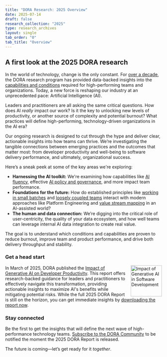```yaml
---
title: "DORA Research: 2025 Overview"
date: 2025-07-14
draft: false
research_collection: "2025"
type: research_archives
layout: single
tab_order: "0"
tab_title: "Overview"
---
```

## A first look at the 2025 DORA research

In the world of technology, change is the only constant. For [over a decade](/decade/), the DORA research program has provided data-backed insights into the [capabilities and conditions](/research/?view=detail) required for high-performing teams and organizations. Today, a new force is reshaping our industry at an unprecedented pace: Artificial Intelligence (AI).

Leaders and practitioners are all asking the same critical questions. How does AI *really* impact our work? Is it the key to unlocking new levels of productivity, or another source of complexity and potential burnout? What practices will define high-performing, technology-driven organizations in the AI era?

Our ongoing research is designed to cut through the hype and deliver clear, actionable insights into how teams can thrive. We’re investigating the tangible connections between emerging practices and the outcomes that matter most: from developer productivity and well-being to software delivery performance, and ultimately, organizational success.

Here’s a sneak peek at some of the key areas we're exploring:

* **Harnessing the AI toolkit:** We're examining how capabilities like [AI fluency](https://www.anthropic.com/ai-fluency/overview), effective [AI policy and governance](/research/ai/trust-in-ai/#five-strategies-for-fostering-developers-trust-in-gen-ai), and more impact team performance.
* **Foundations for the future:** How do established principles like [working in small batches](/capabilities/working-in-small-batches/) and [loosely coupled teams](/capabilities/loosely-coupled-teams/) interact with modern approaches like Platform Engineering and [value stream mapping](/guides/value-stream-management/) in an AI-assisted world?
* **The human and data connection:** We’re digging into the critical role of user-centricity, the quality of your data ecosystem, and how well teams can leverage internal AI data integration to create real value.

The goal is to understand which conditions and capabilities are proven to reduce burnout, improve team and product performance, and drive both delivery throughput and stability.

### Get a head start
<a href="/research/ai/gen-ai-report"><img src="/research/ai/gen-ai-report/dora-impact-of-generative-ai-in-software-development-report.png" width="100em" style="float:right; margin-left: 1rem;" alt="Impact of Generative AI in Software Development"></a>
In March of 2025, DORA published the [Impact of Generative AI on Developer Productivity](/research/ai/gen-ai-report). This report offers research-backed guidance for leaders and practitioners to effectively navigate this transformation, providing actionable insights to maximize AI's benefits while mitigating potential risks. While the full 2025 DORA Report is still on the horizon, you can get immediate insights by [downloading the report now](/research/ai/gen-ai-report).

### Stay connected
Be the first to get the insights that will define the next wave of high-performance technology teams. [Subscribe to the DORA Community](https://dora.community/) to be notified the moment the 2025 DORA Report is released.

The future is coming—let’s get ready for it *together*.
